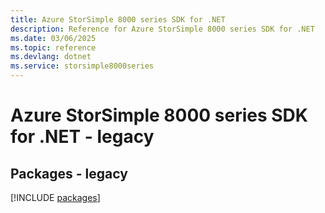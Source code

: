 ```yaml
---
title: Azure StorSimple 8000 series SDK for .NET
description: Reference for Azure StorSimple 8000 series SDK for .NET
ms.date: 03/06/2025
ms.topic: reference
ms.devlang: dotnet
ms.service: storsimple8000series
---
```

# Azure StorSimple 8000 series SDK for .NET - legacy
## Packages - legacy
[!INCLUDE [packages](storsimple-8000-series-index.md)]